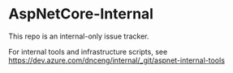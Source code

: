 # AspNetCore-Internal

This repo is an internal-only issue tracker.

For internal tools and infrastructure scripts, see <https://dev.azure.com/dnceng/internal/_git/aspnet-internal-tools>
